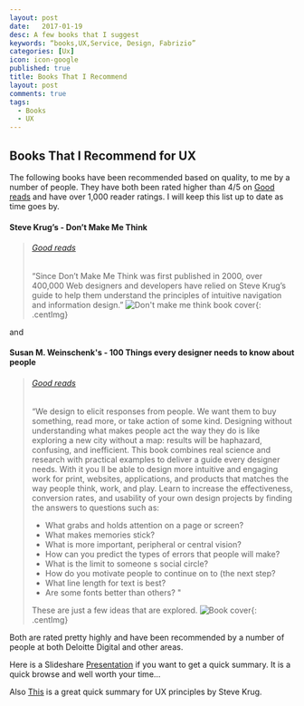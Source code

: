 ```yaml
---
layout: post
date:   2017-01-19
desc: A few books that I suggest
keywords: “books,UX,Service, Design, Fabrizio”
categories: [Ux]
icon: icon-google
published: true
title: Books That I Recommend
layout: post
comments: true
tags:
  - Books
  - UX
---
```




## Books That I Recommend for UX

The following books have been recommended based on quality, to me by a number of people.  They have both been rated higher than 4/5 on [Good reads](http://www.goodreads.com/) and have over 1,000 reader ratings.  I will keep this list up to date as time goes by. 

#### Steve Krug’s - Don’t Make Me Think
> ###### [Good reads](http://www.goodreads.com/book/show/18197267-don-t-make-me-think-revisited)
>   “Since Don’t Make Me Think was first published in 2000, over 400,000 Web designers and developers have relied on Steve Krug’s guide to help them understand the principles of intuitive navigation and information design.” 
![Don't make me think book cover](http://t2.gstatic.com/images?q=tbn:ANd9GcQf5mLTzUxPludI9Z4CAx-240VGkOfCjxBriTBQoN39LAsklObd){: .centImg}


and

#### Susan M. Weinschenk's - 100 Things every designer needs to know about people

> ###### [Good reads](http://www.goodreads.com/book/show/10778139-100-things-every-designer-needs-to-know-about-people)
>   “We design to elicit responses from people. We want them to buy something, read more, or take action of some kind. Designing without understanding what makes people act the way they do is like exploring a new city without a map: results will be haphazard, confusing, and inefficient. This book combines real science and research with practical examples to deliver a guide every designer needs. With it you ll be able to design more intuitive and engaging work for print, websites, applications, and products that matches the way people think, work, and play.
Learn to increase the effectiveness, conversion rates, and usability of your own design projects by finding the answers to questions such as: 
>    
>  * What grabs and holds attention on a page or screen?
>  * What makes memories stick?
>  * What is more important, peripheral or central vision?
>  * How can you predict the types of errors that people will make?
>  * What is the limit to someone s social circle?
>  * How do you motivate people to continue on to (the next step?
>  * What line length for text is best?
>  * Are some fonts better than others? " 
>    
>   These are just a few ideas that are explored.
>   ![Book cover](http://www.peachpit.com/ShowCover.aspx?isbn=0321767535){: .centImg}


Both are rated pretty highly and have been recommended by a number of people at both Deloitte Digital and other areas.

Here is a Slideshare [Presentation](http://www.slideshare.net/susanweinschenk/top-10-things-every-designer-needs-to-know-about-people/17-Fact_or_Fiction_People_can) if you want to get a quick summary.  It is a quick browse and well worth your time...

Also [This](http://www.uxbooth.com/articles/10-usability-lessons-from-steve-krugs-dont-make-me-think/) is a great quick summary for UX principles by Steve Krug.




